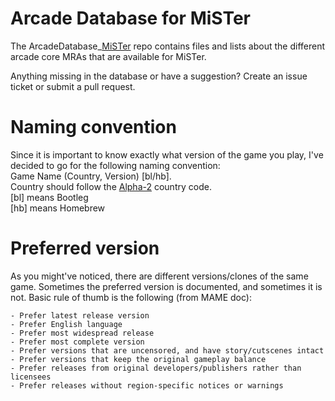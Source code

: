 # Arcade Database for MiSTer

The ArcadeDatabase_[MiSTer](https://github.com/MiSTer-devel/Wiki_MiSTer/wiki) repo contains files and lists about the different arcade core MRAs that are available for MiSTer.

Anything missing in the database or have a suggestion? Create an issue ticket or submit a pull request.

# Naming convention
Since it is important to know exactly what version of the game you play, I've decided to go for the following naming convention:  
Game Name (Country, Version) [bl/hb].  
Country should follow the [Alpha-2](https://www.iban.com/country-codes) country code.  
[bl] means Bootleg  
[hb] means Homebrew

# Preferred version
As you might've noticed, there are different versions/clones of the same game. Sometimes the preferred version is documented, and sometimes it is not. Basic rule of thumb is the following (from MAME doc):

```
- Prefer latest release version
- Prefer English language
- Prefer most widespread release
- Prefer most complete version
- Prefer versions that are uncensored, and have story/cutscenes intact
- Prefer versions that keep the original gameplay balance
- Prefer releases from original developers/publishers rather than licensees
- Prefer releases without region-specific notices or warnings
```
